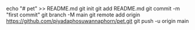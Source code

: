 echo "# pet" >> README.md
git init
git add README.md
git commit -m "first commit"
git branch -M main
git remote add origin https://github.com/piyadaphosuwannaphorn/pet.git
git push -u origin main
